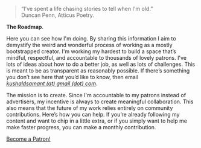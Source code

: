 > “I've spent a life chasing stories to tell when I'm old.”  
> Duncan Penn, Atticus Poetry.

**The Roadmap**.

Here you can see how I'm doing. By sharing this information I aim to demystify the weird and wonderful process of working as a mostly bootstrapped creator. I'm working my hardest to build a space that’s mindful, respectful, and accountable to thousands of lovely patrons. I've lots of ideas about how to do a better job, as well as lots of challenges. This is meant to be as transparent as reasonably possible. If there’s something you don’t see here that you’d like to know, then email  
[_kushaldsamant (at) gmail (dot) com_](mailto:kushaldsamant@gmail.com).

The mission is to create. Since I'm accountable to my patrons instead of advertisers, my incentive is always to create meaningful collaboration. This also means that the future of my work relies entirely on community contributions. Here’s how you can help. If you’re already following my content and want to chip in a little extra, or if you simply want to help me make faster progress, you can make a monthly contribution.

<div class="roadmap-spacer-1"></div>

<p>
<a class="btn" href="https://www.patreon.com/kvshvlin?fan_landing=true" target="_blank">Become a Patron!</a><br>
</p>

<div class="roadmap-spacer-2"></div>
